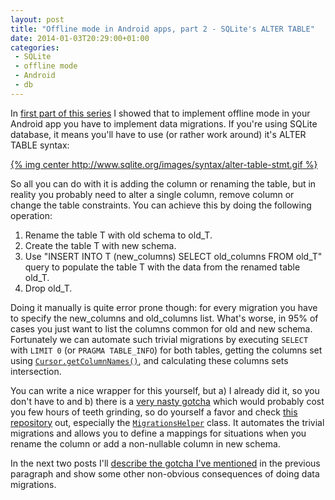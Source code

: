 ```yaml
---
layout: post
title: "Offline mode in Android apps, part 2 - SQLite's ALTER TABLE"
date: 2014-01-03T20:29:00+01:00
categories:
 - SQLite
 - offline mode
 - Android
 - db
---
```


In [first part of this series](/blog/2013/12/26/offline-mode-in-android-apps-part-1) I showed that to implement offline mode in your Android app you have to implement data migrations. If you're using SQLite database, it means you'll have to use (or rather work around) it's ALTER TABLE syntax:

[{% img center http://www.sqlite.org/images/syntax/alter-table-stmt.gif %}](http://www.sqlite.org/images/syntax/alter-table-stmt.gif)

So all you can do with it is adding the column or renaming the table, but in reality you probably need to alter a single column, remove column or change the table constraints. You can achieve this by doing the following operation:

1. Rename the table T with old schema to old_T.
1. Create the table T with new schema.
1. Use "INSERT INTO T (new_columns) SELECT old_columns FROM old_T" query to populate the table T with the data from the renamed table old_T.
1. Drop old_T.

Doing it manually is quite error prone though: for every migration you have to specify the new_columns and old_columns list. What's worse, in 95% of cases you just want to list the columns common for old and new schema. Fortunately we can automate such trivial migrations by executing `SELECT` with `LIMIT 0` (or `PRAGMA TABLE_INFO`) for both tables, getting the columns set using [`Cursor.getColumnNames()`](http://developer.android.com/reference/android/database/Cursor.html#getColumnNames%28%29), and calculating these columns sets intersection.

You can write a nice wrapper for this yourself, but a) I already did it, so you don't have to and b) there is a [very nasty gotcha](/blog/2014/01/12/android-sqlitedatabase-gotcha) which would probably cost you few hours of teeth grinding, so do yourself a favor and check [this repository](https://github.com/futuresimple/android-schema-utils) out, especially the [`MigrationsHelper`](https://github.com/futuresimple/android-schema-utils/blob/master/src/main/java/com/getbase/android/schema/MigrationsHelper.java) class. It automates the trivial migrations and allows you to define a mappings for situations when you rename the column or add a non-nullable column in new schema.

In the next two posts I'll [describe the gotcha I've mentioned](/blog/2014/01/12/android-sqlitedatabase-gotcha) in the previous paragraph and show some other non-obvious consequences of doing data migrations.
